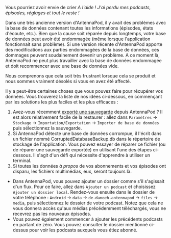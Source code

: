 Vous pourriez avoir envie de crier *A l'aide ! J'ai perdu mes podcasts, épisodes, réglages et tout le reste !*

Dans une très ancienne version d'AntennaPod, il y avait des problèmes avec la base de données contenant toutes les informations (épisodes, états d'écoute, etc.). Bien que la cause soit réparée depuis longtemps, votre base de données peut avoir été endommagée (même lorsque l'application fonctionnait sans problème). Si une version récente d'AntennaPod apporte des modifications aux parties endommagées de la base de données, ces dommages peuvent soudainement devenir un problème. A ce moment là, AntennaPod ne peut plus travailler avec la base de données endommagée et doit recommencer avec une base de données vide.

Nous comprenons que cela soit très frustrant lorsque cela se produit et nous sommes vraiment désolés si vous en avez été affecté.

Il y a peut-être certaines choses que vous pouvez faire pour récupérer vos données. Vous trouverez la liste de nos idées ci-dessous, en commençant par les solutions les plus faciles et les plus efficaces :

1. Avez-vous récemment [exporté une sauvegarde](/documentation/general/backup) depuis AntennaPod ? Il est alors relativement facile de la restaurer : allez dans `Paramètres` → `Stockage` → `Importation/Exportation` → `Importer de base de données` puis sélectionnez la sauvegarde.
1. Si AntennaPod détecte une base de données corrompue, il l'écrit dans un fichier nommé CorruptedDatabaseBackup.db dans le répertoire de stockage de l'application. Vous pouvez essayer de réparer ce fichier (ou de réparer une sauvegarde exportée) en utilisant l'une des étapes ci-dessous. Il s'agit d'un défi qui nécessite d'apprendre à utiliser un terminal.
1. Si toutes les données *à propos* de vos abonnements et vos épisodes ont disparu, les fichiers multimédias, eux, seront toujours là.

* Dans AntennaPod, vous pouvez ajouter un dossier comme s'il s'agissait d'un flux. Pour ce faire, allez dans `Ajouter un podcast` et choisissez `Ajouter un dossier local`. Rendez-vous ensuite dans le dossier de votre téléphone : `Android` → `data` → `de.danoeh.antennapod` → `files` → `media`, puis sélectionnez le dossier de votre podcast. Notez que cela ne vous donnera accès qu'aux médias précédemment téléchargés, vous ne recevrez pas les nouveaux épisodes.
* Vous pouvez également commencer à ajouter les précédents podcasts en partant de zéro. Vous pouvez consulter le dossier mentionné ci-dessus pour voir les podcasts auxquels vous étiez abonné.

